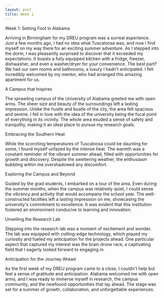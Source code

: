 ```yaml
---
layout: post
title: Week 1
---
```


Week 1: Setting Foot in Alabama

Arriving in Birmingham for my DREU program was a surreal experience. Just a few months ago, I had no idea what Tuscaloosa was, and now I find myself on my way there for an exciting summer adventure. As I stepped into the dorm, I was pleasantly surprised to discover that it exceeded my expectations. It boasts a fully equipped kitchen with a fridge, freezer, dishwasher, and even a washer/dryer for your convenience. The best part? We had our own rooms and bathrooms, a luxury I hadn't anticipated. I felt incredibly welcomed by my mentor, who had arranged this amazing apartment for us.

A Campus that Inspires

The sprawling campus of the University of Alabama greeted me with open arms. The sheer size and beauty of the surroundings left a lasting impression. Unlike the hustle and bustle of the city, the area felt spacious and serene. I fell in love with the idea of the university being the focal point of everything in its vicinity. The whole area exuded a sense of safety and tranquility, making it an ideal place to pursue my research goals.

Embracing the Southern Heat

While the scorching temperatures of Tuscaloosa could be daunting for some, I found myself unfazed by the intense heat. The warmth was a constant reminder of the vibrant summer ahead, filled with opportunities for growth and discovery. Despite the sweltering weather, the enthusiasm bubbling within me overshadowed any discomfort.

Exploring the Campus and Beyond

Guided by the grad students, I embarked on a tour of the area. Even during the summer months, when the campus was relatively quiet, I could sense the vibrancy and activity that would accompany the school year. The well-constructed facilities left a lasting impression on me, showcasing the university's commitment to excellence. It was evident that this institution fostered an environment conducive to learning and innovation.

Unveiling the Research Lab

Stepping into the research lab was a moment of excitement and wonder. The lab was equipped with cutting-edge technology, which piqued my curiosity and fueled my anticipation for the projects ahead. One particular aspect that captured my interest was the brain drone race, a captivating field that I eagerly looked forward to engaging in.

Anticipation for the Journey Ahead

As the first week of my DREU program came to a close, I couldn't help but feel a sense of gratitude and anticipation. Alabama welcomed me with open arms, and I was ready to immerse myself in research, the campus community, and the newfound opportunities that lay ahead. The stage was set for a summer of growth, collaboration, and unforgettable experiences.
